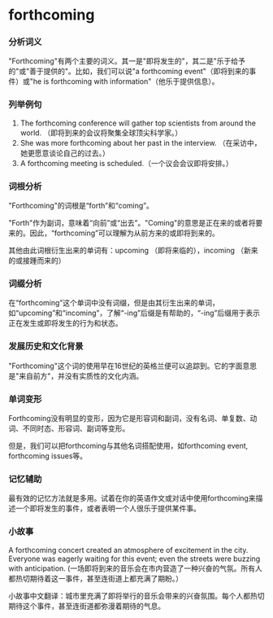 # forthcoming

### 分析词义

  

"Forthcoming"有两个主要的词义。其一是"即将发生的"，其二是"乐于给予的"或"善于提供的"。比如，我们可以说"a forthcoming event"（即将到来的事件）或"he is forthcoming with information"（他乐于提供信息）。

  

### 列举例句

  

1.  The forthcoming conference will gather top scientists from around the world. （即将到来的会议将聚集全球顶尖科学家。）
2.  She was more forthcoming about her past in the interview. （在采访中，她更愿意谈论自己的过去。）
3.  A forthcoming meeting is scheduled.（一个议会会议即将安排。）

  

### 词根分析

  

"Forthcoming"的词根是“forth”和“coming”。

  

"Forth"作为副词，意味着“向前”或“出去”。"Coming"的意思是正在来的或者将要来的。因此，“forthcoming”可以理解为从前方来的或即将到来的。

  

其他由此词根衍生出来的单词有：upcoming （即将来临的），incoming （新来的或接踵而来的）

  

### 词缀分析

  

在“forthcoming”这个单词中没有词缀，但是由其衍生出来的单词，如“upcoming”和“incoming”，了解“-ing”后缀是有帮助的，“-ing”后缀用于表示正在发生或即将发生的行为和状态。

  

### 发展历史和文化背景

  

"Forthcoming"这个词的使用早在16世纪的英格兰便可以追踪到。它的字面意思是"来自前方"，并没有实质性的文化内涵。

  

### 单词变形

  

Forthcoming没有明显的变形，因为它是形容词和副词，没有名词、单复数、动词、不同时态、形容词、副词等变形。

  

但是，我们可以把forthcoming与其他名词搭配使用，如forthcoming event, forthcoming issues等。

  

### 记忆辅助

  

最有效的记忆方法就是多用。试着在你的英语作文或对话中使用forthcoming来描述一个即将发生的事件，或者表明一个人很乐于提供某件事。

  

### 小故事

  

A forthcoming concert created an atmosphere of excitement in the city. Everyone was eagerly waiting for this event; even the streets were buzzing with anticipation. (一场即将到来的音乐会在市内营造了一种兴奋的气氛。所有人都热切期待着这一事件，甚至连街道上都充满了期盼。）

  

小故事中文翻译：城市里充满了即将举行的音乐会带来的兴奋氛围。每个人都热切期待这个事件，甚至连街道都弥漫着期待的气息。
